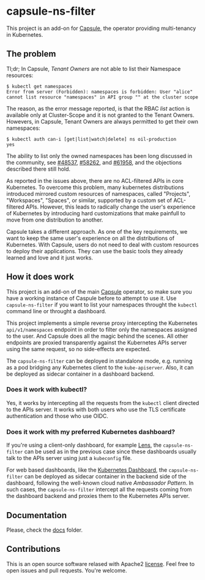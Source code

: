# capsule-ns-filter

This project is an add-on for [Capsule](https://github.com/clastix/capsule), the operator providing multi-tenancy in Kubernetes.

## The problem

Tl;dr; In Capsule, _Tenant Owners_ are not able to list their Namespace resources:

```
$ kubectl get namespaces
Error from server (Forbidden): namespaces is forbidden: User "alice" cannot list resource "namespaces" in API group "" at the cluster scope
```

The reason, as the error message reported, is that the RBAC _list_ action is
available only at Cluster-Scope and it is not granted to the Tenant Owners. Howevers, in Capsule, Tenant Owners are always permitted to get their own namespaces:

```
$ kubectl auth can-i [get|list|watch|delete] ns oil-production
yes
```

The ability to list only the owned namespaces has been long discussed in the community, see [#48537](https://github.com/kubernetes/kubernetes/issues/48537), [#58262](https://github.com/kubernetes/kubernetes/issues/58262), and [#61958](https://github.com/kubernetes/kubernetes/issues/61958), and the objections described there still hold.

As reported in the issues above, there are no ACL-filtered APIs in core Kubernetes. To overcome this problem, many kubernetes distributions introduced mirrored custom resources of namespaces, called "Projects", "Workspaces", "Spaces", or similar, supported by a custom set of ACL-filtered APIs. However, this leads to radically change the user's experience of Kubernetes by introducing hard customizations that make painfull to move from one distribution to another. 

Capsule takes a different approach. As one of the key requirements, we want to keep the same user's experience on all the distributions of Kubernetes. With Capsule, users do not need to deal with custom resources to deploy their applications. They can use the basic tools they already learned and love and it just works.

## How it does work

This project is an add-on of the main [Capsule](https://github.com/clastix/capsule) operator, so make sure you have a working instance of Caspule before to attempt to use it. Use `capsule-ns-filter` if you want to list your namespaces throught the `kubectl` command line or throught a dashboard.

This project implements a simple reverse proxy intercepting the Kubernetes
`api/v1/namespaces` endpoint in order to filter only the namespaces assigned to the user. And Capsule does all the magic behind the scenes. All other endpoints are proxied transparently against the Kubernetes APIs server using the same request, so no side-effects are expected. 

The `capsule-ns-filter` can be deployed in standalone mode, e.g. running as a pod bridging any Kubernetes client to the `kube-apiserver`. Also, it can be deployed as sidecar container in a dashboard backend. 

### Does it work with kubectl?
Yes, it works by intercepting all the requests from the `kubectl` client directed to the APIs server. It works with both users who use the TLS certificate authentication and those who use OIDC. 

### Does it work with my preferred Kubernetes dashboard?
If you're using a client-only dashboard, for example [Lens](https://k8slens.dev/), the `capsule-ns-filter` can be used as in the previous case since these dashboards usually talk to the APIs server using just a `kubeconfig` file.

For web based dashboards, like the [Kubernetes Dashboard](https://github.com/kubernetes/dashboard), the `capsule-ns-filter` can be deployed as sidecar container in the backend side of the dashboard, following the well-known cloud native _Ambassador Pattern_. In such cases, the `capsule-ns-filter` intercept all the requests coming from the dashboard backend and proxies them to the Kubernetes APIs server.

## Documentation
Please, check the [docs](./docs) folder.

## Contributions
This is an open source software relased with Apache2 [license](./LICENSE). Feel free to open issues and pull requests. You're welcome.
